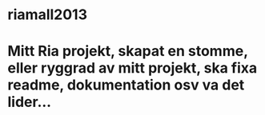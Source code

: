 riamall2013
===========

# Mitt Ria projekt, skapat en stomme, eller ryggrad av mitt projekt, ska fixa readme, dokumentation osv va det lider...
